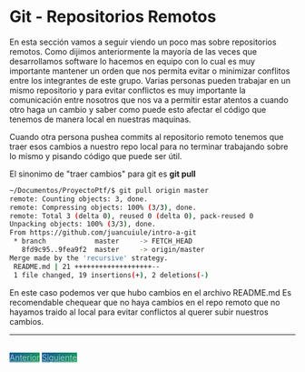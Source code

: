 # Git - Repositorios Remotos

En esta sección vamos a seguir viendo un poco mas sobre repositorios remotos. Como dijimos anteriormente la mayoría de las veces que desarrollamos software lo hacemos en equipo con lo cual es muy importante mantener un orden que nos permita evitar o minimizar conflitos entre los integrantes de este grupo. Varias personas pueden trabajar en un mismo repositorio y para evitar conflictos es muy importante la comunicación entre nosotros que nos va a permitir estar atentos a cuando otro haga un cambio y saber como puede esto afectar el código que tenemos de manera local en nuestras maquinas.

Cuando otra persona pushea commits al repositorio remoto tenemos que traer esos cambios a nuestro repo local para no terminar trabajando sobre lo mismo y pisando código que puede ser útil.

El sinonimo de "traer cambios" para git es **git pull**
```bash
~/Documentos/ProyectoPtf/$ git pull origin master
remote: Counting objects: 3, done.
remote: Compressing objects: 100% (3/3), done.
remote: Total 3 (delta 0), reused 0 (delta 0), pack-reused 0
Unpacking objects: 100% (3/3), done.
From https://github.com/juancuiule/intro-a-git
 * branch            master     -> FETCH_HEAD
   8fd9c95..9fea9f2  master     -> origin/master
Merge made by the 'recursive' strategy.
 README.md | 21 +++++++++++++++++++--
 1 file changed, 19 insertions(+), 2 deletions(-)
```

En este caso podemos ver que hubo cambios en el archivo README.md
Es recomendable chequear que no haya cambios en el repo remoto que no hayamos traido al local para evitar conflictos al querer subir nuestros cambios.


---

<br>
<style>
.my-btn {
    width: 120px;
    display: inline;
    text-align: center;
    color: rgba(255, 255, 255, 0.6);
    background-color: #159957;
    background-image: linear-gradient(120deg, #155799, #159957);
    transition: color 0.2s ease-in-out;
}

.my-btn:hover {
    color: #FFFFFF;
}

.btn-next {
    margin-left: 71.9% !important;
}
</style>
<a href="repositorio-remoto" class="btn my-btn">Anterior</a>
<a href="branches" class="btn my-btn btn-next">Siguiente</a>
